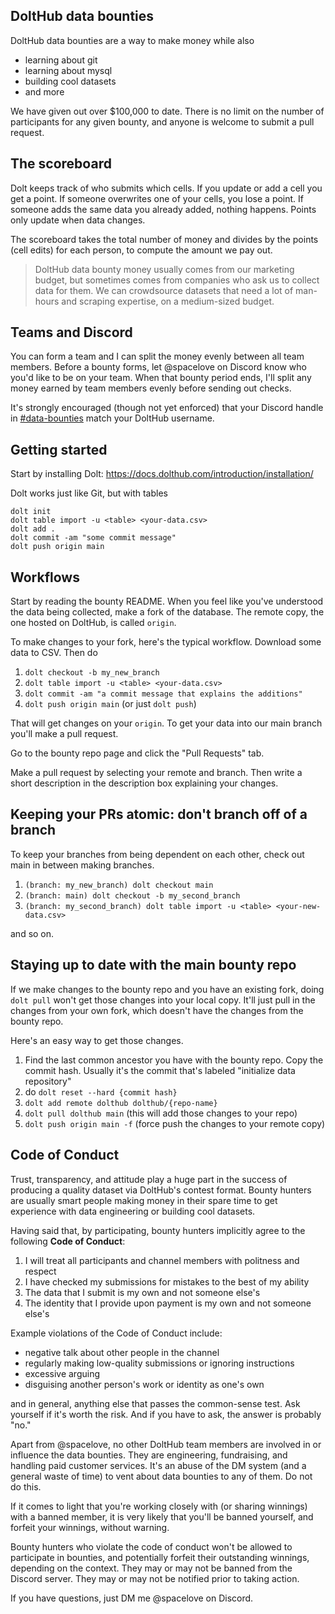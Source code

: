 ## DoltHub data bounties

DoltHub data bounties are a way to make money while also

* learning about git
* learning about mysql
* building cool datasets
* and more

We have given out over $100,000 to date. There is no limit on the number of participants for any given bounty, and anyone is welcome to submit a pull request.

## The scoreboard

Dolt keeps track of who submits which cells. If you update or add a cell you get a point. If someone overwrites one of your cells, you lose a point. If someone adds the same data you already added, nothing happens. Points only update when data changes.

The scoreboard takes the total number of money and divides by the points (cell edits) for each person, to compute the amount we pay out.

> DoltHub data bounty money usually comes from our marketing budget, but sometimes comes from companies who ask us to collect data for them. We can crowdsource datasets that need a lot of man-hours and scraping expertise, on a medium-sized budget.

## Teams and Discord

You can form a team and I can split the money evenly between all team members. Before a bounty forms, let @spacelove on Discord know who you'd like to be on your team. When that bounty period ends, I'll split any money earned by team members evenly before sending out checks.

It's strongly encouraged (though not yet enforced) that your Discord handle in [#data-bounties](https://discord.gg/sTXsQKKEHC) match your DoltHub username.

## Getting started

Start by installing Dolt: https://docs.dolthub.com/introduction/installation/

Dolt works just like Git, but with tables
```
dolt init
dolt table import -u <table> <your-data.csv>
dolt add .
dolt commit -am "some commit message"
dolt push origin main
```

## Workflows

Start by reading the bounty README. When you feel like you've understood the data being collected, make a fork of the database. The remote copy, the one hosted on DoltHub, is called `origin`. 

To make changes to your fork, here's the typical workflow. Download some data to CSV. Then do

1. `dolt checkout -b my_new_branch`
1. `dolt table import -u <table> <your-data.csv>`
1. `dolt commit -am "a commit message that explains the additions"`
1. `dolt push origin main` (or just `dolt push`)

That will get changes on your `origin`. To get your data into our main branch you'll make a pull request.

Go to the bounty repo page and click the "Pull Requests" tab.

Make a pull request by selecting your remote and branch. Then write a short description in the description box explaining your changes.

## Keeping your PRs atomic: don't branch off of a branch

To keep your branches from being dependent on each other, check out main in between making branches.

1. `(branch: my_new_branch) dolt checkout main`
1. `(branch: main) dolt checkout -b my_second_branch`
1. `(branch: my_second_branch) dolt table import -u <table> <your-new-data.csv>`

and so on.

## Staying up to date with the main bounty repo

If we make changes to the bounty repo and you have an existing fork, doing `dolt pull` won't get those changes into your local copy. It'll just pull in the changes from your own fork, which doesn't have the changes from the bounty repo.

Here's an easy way to get those changes. 

1. Find the last common ancestor you have with the bounty repo. Copy the commit hash. Usually it's the commit that's labeled "initialize data repository"
1. do `dolt reset --hard {commit hash}`
1. `dolt add remote dolthub dolthub/{repo-name}`
1. `dolt pull dolthub main` (this will add those changes to your repo)
1. `dolt push origin main -f` (force push the changes to your remote copy)

## Code of Conduct

Trust, transparency, and attitude play a huge part in the success of producing a quality dataset via DoltHub's contest format. Bounty hunters are usually smart people making money in their spare time to get experience with data engineering or building cool datasets.

Having said that, by participating, bounty hunters implicitly agree to the following **Code of Conduct**:

1. I will treat all participants and channel members with politness and respect
3. I have checked my submissions for mistakes to the best of my ability
4. The data that I submit is my own and not someone else's
5. The identity that I provide upon payment is my own and not someone else's

Example violations of the Code of Conduct include:

* negative talk about other people in the channel
* regularly making low-quality submissions or ignoring instructions
* excessive arguing
* disguising another person's work or identity as one's own

and in general, anything else that passes the common-sense test. Ask yourself if it's worth the risk. And if you have to ask, the answer is probably "no."

Apart from @spacelove, no other DoltHub team members are involved in or influence the data bounties. They are engineering, fundraising, and handling paid customer services. It's an abuse of the DM system (and a general waste of time) to vent about data bounties to any of them. Do not do this.

If it comes to light that you're working closely with (or sharing winnings) with a banned member, it is very likely that you'll be banned yourself, and forfeit your winnings, without warning.

Bounty hunters who violate the code of conduct won't be allowed to participate in bounties, and potentially forfeit their outstanding winnings, depending on the context. They may or may not be banned from the Discord server. They may or may not be notified prior to taking action. 

If you have questions, just DM me @spacelove on Discord.
